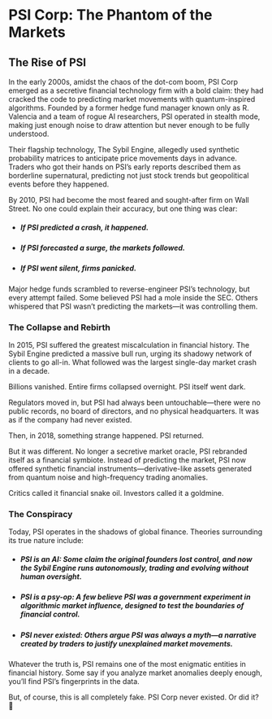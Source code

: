 # PSI Corp: The Phantom of the Markets
## The Rise of PSI
In the early 2000s, amidst the chaos of the dot-com boom, PSI Corp emerged as a secretive financial technology firm with a bold claim: they had cracked the code to predicting market movements with quantum-inspired algorithms. Founded by a former hedge fund manager known only as R. Valencia and a team of rogue AI researchers, PSI operated in stealth mode, making just enough noise to draw attention but never enough to be fully understood.

Their flagship technology, The Sybil Engine, allegedly used synthetic probability matrices to anticipate price movements days in advance. Traders who got their hands on PSI’s early reports described them as borderline supernatural, predicting not just stock trends but geopolitical events before they happened.

By 2010, PSI had become the most feared and sought-after firm on Wall Street. No one could explain their accuracy, but one thing was clear:

- ##### If PSI predicted a crash, it happened.
- ##### If PSI forecasted a surge, the markets followed.
- ##### If PSI went silent, firms panicked.
Major hedge funds scrambled to reverse-engineer PSI’s technology, but every attempt failed. Some believed PSI had a mole inside the SEC. Others whispered that PSI wasn’t predicting the markets—it was controlling them.

### The Collapse and Rebirth
In 2015, PSI suffered the greatest miscalculation in financial history. The Sybil Engine predicted a massive bull run, urging its shadowy network of clients to go all-in. What followed was the largest single-day market crash in a decade.

Billions vanished. Entire firms collapsed overnight. PSI itself went dark.

Regulators moved in, but PSI had always been untouchable—there were no public records, no board of directors, and no physical headquarters. It was as if the company had never existed.

Then, in 2018, something strange happened. PSI returned.

But it was different. No longer a secretive market oracle, PSI rebranded itself as a financial symbiote. Instead of predicting the market, PSI now offered synthetic financial instruments—derivative-like assets generated from quantum noise and high-frequency trading anomalies.

Critics called it financial snake oil. Investors called it a goldmine.

### The Conspiracy
Today, PSI operates in the shadows of global finance. Theories surrounding its true nature include:

- ##### PSI is an AI: Some claim the original founders lost control, and now the Sybil Engine runs autonomously, trading and evolving without human oversight.
- ##### PSI is a psy-op: A few believe PSI was a government experiment in algorithmic market influence, designed to test the boundaries of financial control.
- ##### PSI never existed: Others argue PSI was always a myth—a narrative created by traders to justify unexplained market movements.

Whatever the truth is, PSI remains one of the most enigmatic entities in financial history. Some say if you analyze market anomalies deeply enough, you’ll find PSI’s fingerprints in the data.

But, of course, this is all completely fake. PSI Corp never existed. Or did it? 👀